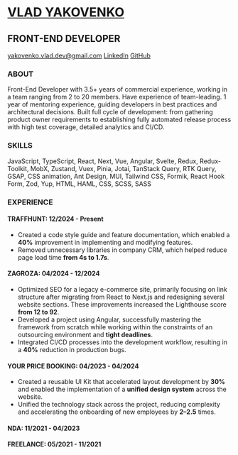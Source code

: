 # [VLAD YAKOVENKO](https://www.linkedin.com/in/vlad-yakovenko-dev/)

## FRONT-END DEVELOPER

[yakovenko.vlad.dev@gmail.com](mailto:yakovenko.vlad.dev@gmail.com) [LinkedIn](https://www.linkedin.com/in/vlad-yakovenko-dev/) [GitHub](https://github.com/hiki349)

### ABOUT
Front-End Developer with 3.5+ years of commercial experience, working in a team ranging from 2 to 20 members. Have experience of team-leading. 1 year of mentoring experience, guiding developers in best practices and architectural decisions. Built full cycle of development: from gathering product owner requirements to establishing fully automated release process with high test coverage, detailed analytics and CI/CD.

### SKILLS
JavaScript, TypeScript, React, Next, Vue, Angular, Svelte, Redux, Redux-Toolkit, MobX, Zustand, Vuex, Pinia, Jotai, TanStack Query, RTK Query, GSAP, CSS animation, Ant Design, MUI, Tailwind CSS, Formik, React Hook Form, Zod, Yup, HTML, HAML, CSS, SCSS, SASS

### EXPERIENCE
#### TRAFFHUNT: 12/2024 - Present
- Created a code style guide and feature documentation, which enabled a **40%** improvement in implementing and modifying features.
- Removed unnecessary libraries in company CRM, which helped reduce page load time **from 4s to 1.7s**.

#### ZAGROZA: 04/2024 - 12/2024
- Optimized SEO for a legacy e-commerce site, primarily focusing on link structure after migrating from React to Next.js and redesigning several website sections. These improvements increased the Lighthouse score **from 12 to 92**.
- Developed a project using Angular, successfully mastering the framework from scratch while working within the constraints of an outsourcing environment and **tight deadlines**.
- Integrated CI/CD processes into the development workflow, resulting in a **40%** reduction in production bugs.

#### YOUR PRICE BOOKING: 04/2023 - 04/2024
- Created a reusable UI Kit that accelerated layout development by **30%** and enabled the implementation of a **unified design system** across the website.
- Unified the technology stack across the project, reducing complexity and accelerating the onboarding of new employees by **2–2.5** times.

#### NDA: 11/2021 - 04/2023
#### FREELANCE: 05/2021 - 11/2021
